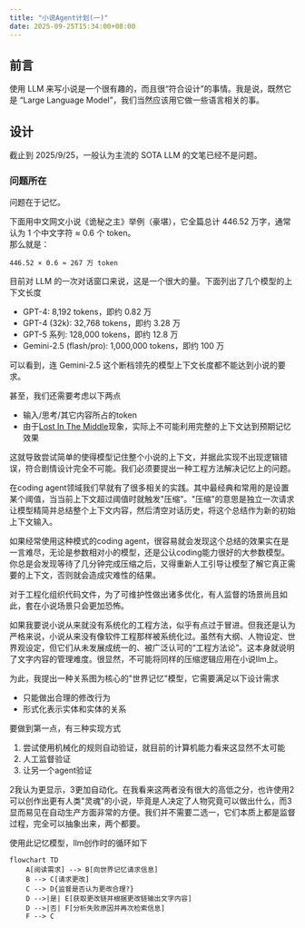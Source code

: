 ```yaml
---
title: "小说Agent计划(一)"
date: 2025-09-25T15:34:00+08:00
---
```


## 前言  

使用 LLM 来写小说是一个很有趣的，而且很“符合设计”的事情。我是说，既然它是 “Large Language Model”，我们当然应该用它做一些语言相关的事。 

<!--more-->

## 设计

截止到 2025/9/25，一般认为主流的 SOTA LLM 的文笔已经不是问题。  

### 问题所在

问题在于记忆。  

下面用中文网文小说《诡秘之主》举例（豪堪），它全篇总计 446.52 万字，通常认为 1 个中文字符 ≈ 0.6 个 token。  
那么就是：  

`446.52 × 0.6 ≈ 267 万 token`  

目前对 LLM 的一次对话窗口来说，这是一个很大的量。下面列出了几个模型的上下文长度

- GPT-4: 8,192 tokens，即约 0.82 万  
- GPT-4 (32k): 32,768 tokens，即约 3.28 万  
- GPT-5 系列: 128,000 tokens，即约 12.8 万  
- Gemini-2.5 (flash/pro): 1,000,000 tokens，即约 100 万  

可以看到，连 Gemini-2.5 这个断档领先的模型上下文长度都不能达到小说的要求。

甚至，我们还需要考虑以下两点

- 输入/思考/其它内容所占的token
- 由于[Lost In The Middle](https://arxiv.org/abs/2307.03172)现象，实际上不可能利用完整的上下文达到预期记忆效果

这就导致尝试简单的使得模型记住整个小说的上下文，并据此实现不出现逻辑错误，符合剧情设计完全不可能。我们必须要提出一种工程方法解决记忆上的问题。

在coding agent领域我们早就有了很多相关的实践。其中最经典和常用的是设置某个阈值，当当前上下文超过阈值时就触发"压缩"。"压缩"的意思是独立一次请求让模型精简并总结整个上下文内容，然后清空对话历史，将这个总结作为新的初始上下文输入。

如果经常使用这种模式的coding agent，很容易就会发现这个总结的效果实在是一言难尽，无论是参数相对小的模型，还是公认coding能力很好的大参数模型。你总是会发现等待了几分钟完成压缩之后，又得重新人工引导让模型了解它真正需要的上下文，否则就会造成灾难性的结果。

对于工程化组织代码文件，为了可维护性做出诸多优化，有人监督的场景尚且如此，套在小说场景只会更加恐怖。

如果我要说小说从来就没有系统化的工程方法，似乎有点过于冒进。但我还是认为严格来说，小说从来没有像软件工程那样被系统化过。虽然有大纲、人物设定、世界观设定，但它们从未发展成统一的、被广泛认可的“工程方法论”。这本身就说明了文字内容的管理难度。很显然，不可能将同样的压缩逻辑应用在小说llm上。

为此，我提出一种关系图为核心的"世界记忆"模型，它需要满足以下设计需求

- 只能做出合理的修改行为
- 形式化表示实体和实体的关系

要做到第一点，有三种实现方式

1. 尝试使用机械化的规则自动验证，就目前的计算机能力看来这显然不太可能
2. 人工监督验证
3. 让另一个agent验证

2我认为更显示，3更加自动化。在我看来这两者没有很大的高低之分，也许使用2可以创作出更有人类"灵魂"的小说，毕竟是人决定了人物究竟可以做出什么，而3显而易见在自动生产方面非常的方便。我们并不需要二选一，它们本质上都是监督过程，完全可以抽象出来，两个都要。

使用此记忆模型，llm创作时的循环如下

```mermaid
flowchart TD
    A[阅读需求] --> B[向世界记忆请求信息]
    B --> C[请求更改]
    C --> D{监督是否认为更改合理?}
    D -->|是| E[获取更改链并根据更改链输出文字内容]
    D -->|否| F[分析失败原因并再次检索信息]
    F --> C
```
